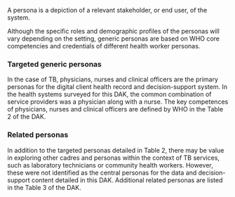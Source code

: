 A persona is a depiction of a relevant stakeholder, or end user, of the system.

Although the specific roles and demographic profiles of the personas will vary depending on the setting, generic personas are based on WHO core competencies and credentials of different health worker personas.


### Targeted generic personas

In the case of TB, physicians, nurses and clinical officers are the primary personas for the digital client health record and decision-support system. In the health systems surveyed for this DAK, the common combination of service providers was a physician along with a nurse. The key competences of physicians, nurses and clinical officers are defined by WHO in the Table 2 of the DAK.

### Related personas
In addition to the targeted personas detailed in Table 2, there may be value in exploring other cadres and personas within the context of TB services, such as laboratory technicians or community health workers. However, these were not identified as the central personas for the data and decision-support content detailed in this DAK. Additional related personas are listed in the Table 3 of the DAK.
